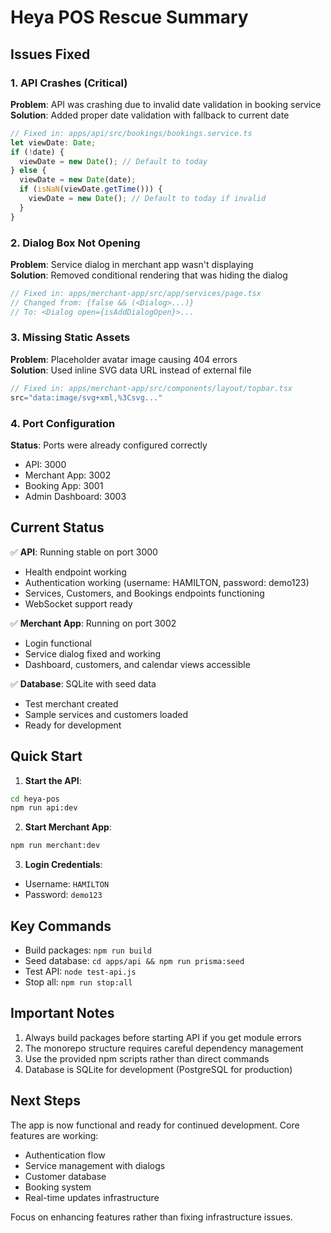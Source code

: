 # Heya POS Rescue Summary

## Issues Fixed

### 1. API Crashes (Critical)
**Problem**: API was crashing due to invalid date validation in booking service  
**Solution**: Added proper date validation with fallback to current date
```typescript
// Fixed in: apps/api/src/bookings/bookings.service.ts
let viewDate: Date;
if (!date) {
  viewDate = new Date(); // Default to today
} else {
  viewDate = new Date(date);
  if (isNaN(viewDate.getTime())) {
    viewDate = new Date(); // Default to today if invalid
  }
}
```

### 2. Dialog Box Not Opening
**Problem**: Service dialog in merchant app wasn't displaying  
**Solution**: Removed conditional rendering that was hiding the dialog
```typescript
// Fixed in: apps/merchant-app/src/app/services/page.tsx
// Changed from: {false && (<Dialog>...)} 
// To: <Dialog open={isAddDialogOpen}>...
```

### 3. Missing Static Assets
**Problem**: Placeholder avatar image causing 404 errors  
**Solution**: Used inline SVG data URL instead of external file
```typescript
// Fixed in: apps/merchant-app/src/components/layout/topbar.tsx
src="data:image/svg+xml,%3Csvg..."
```

### 4. Port Configuration
**Status**: Ports were already configured correctly
- API: 3000
- Merchant App: 3002
- Booking App: 3001  
- Admin Dashboard: 3003

## Current Status

✅ **API**: Running stable on port 3000
- Health endpoint working
- Authentication working (username: HAMILTON, password: demo123)
- Services, Customers, and Bookings endpoints functioning
- WebSocket support ready

✅ **Merchant App**: Running on port 3002
- Login functional
- Service dialog fixed and working
- Dashboard, customers, and calendar views accessible

✅ **Database**: SQLite with seed data
- Test merchant created
- Sample services and customers loaded
- Ready for development

## Quick Start

1. **Start the API**:
```bash
cd heya-pos
npm run api:dev
```

2. **Start Merchant App**:
```bash
npm run merchant:dev
```

3. **Login Credentials**:
- Username: `HAMILTON`
- Password: `demo123`

## Key Commands

- Build packages: `npm run build`
- Seed database: `cd apps/api && npm run prisma:seed`
- Test API: `node test-api.js`
- Stop all: `npm run stop:all`

## Important Notes

1. Always build packages before starting API if you get module errors
2. The monorepo structure requires careful dependency management
3. Use the provided npm scripts rather than direct commands
4. Database is SQLite for development (PostgreSQL for production)

## Next Steps

The app is now functional and ready for continued development. Core features are working:
- Authentication flow
- Service management with dialogs
- Customer database
- Booking system
- Real-time updates infrastructure

Focus on enhancing features rather than fixing infrastructure issues.
